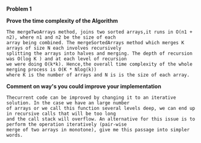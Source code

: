   **Problem 1**
    
   **Prove the time complexity of the Algorithm**
    
    The mergeTwoArrays method, joins two sorted arrays,it runs in O(n1 + n2), where n1 and n2 be the size of each 
    array being combined. The mergeSortedArrays method which merges K arrays of size N each involves recursively 
    splitting the arrays into halves and merging. The depth of recursion was O(log K ) and at each level of recursion 
    we were doing O(k*k). Hence,the overall time complexity of the whole merging process is O(K * Nlog(k)) 
    where K is the number of arrays and N is is the size of each array.


   **Comment on way's you could improve your implementation**

    Thecurrent code can be improved by changing it to an iterative solution. In the case we have an large number
    of arrays or we call this function several levels deep, we can end up in recursive calls that will be too long
    and the call stack will overflow. An alternative for this issue is to perform the operation iteratively (pair-wise 
    merge of two arrays in monotone), give me this passage into simpler words.
